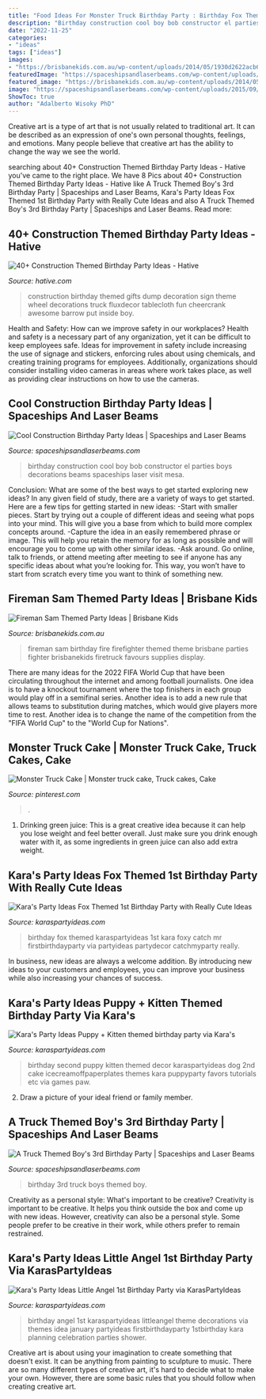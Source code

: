 ```yaml
---
title: "Food Ideas For Monster Truck Birthday Party : Birthday Fox Themed Karaspartyideas 1st Kara Foxy Catch Mr Firstbirthdayparty Via Partyideas Partydecor Catchmyparty Really"
description: "Birthday construction cool boy bob constructor el parties boys decorations beams spaceships laser visit mesa"
date: "2022-11-25"
categories:
- "ideas"
tags: ["ideas"]
images:
- "https://brisbanekids.com.au/wp-content/uploads/2014/05/1930d2622acb656af58cd967d47e748f.jpg"
featuredImage: "https://spaceshipsandlaserbeams.com/wp-content/uploads/2015/09/truck-themed-birthday-party-ideas.jpg"
featured_image: "https://brisbanekids.com.au/wp-content/uploads/2014/05/1930d2622acb656af58cd967d47e748f.jpg"
image: "https://spaceshipsandlaserbeams.com/wp-content/uploads/2015/09/truck-themed-birthday-party-ideas.jpg"
ShowToc: true
author: "Adalberto Wisoky PhD"
---
```



Creative art is a type of art that is not usually related to traditional art. It can be described as an expression of one's own personal thoughts, feelings, and emotions. Many people believe that creative art has the ability to change the way we see the world.

	

		
searching about 40+ Construction Themed Birthday Party Ideas - Hative you've came to the right place. We have 8 Pics about 40+ Construction Themed Birthday Party Ideas - Hative like A Truck Themed Boy&#039;s 3rd Birthday Party | Spaceships and Laser Beams, Kara&#039;s Party Ideas Fox Themed 1st Birthday Party with Really Cute Ideas and also A Truck Themed Boy&#039;s 3rd Birthday Party | Spaceships and Laser Beams. Read more:
		
    
## 40+ Construction Themed Birthday Party Ideas - Hative

<img loading=lazy src="https://hative.com/wp-content/uploads/2015/06/construction-birthday-party/13-construction-themed-birthday-party.jpg" onerror="this.onerror=null;this.src='https://tse2.mm.bing.net/th?id=OIP.8Ww-1qSDMjiJ3xzzxVWlVQHaKi&amp;pid=15.1';" alt="40+ Construction Themed Birthday Party Ideas - Hative">

_Source: hative.com_

>construction birthday themed gifts dump decoration sign theme wheel decorations truck fluxdecor tablecloth fun cheercrank awesome barrow put inside boy. 

	

Health and Safety: How can we improve safety in our workplaces?
Health and safety is a necessary part of any organization, yet it can be difficult to keep employees safe. Ideas for improvement in safety include increasing the use of signage and stickers, enforcing rules about using chemicals, and creating training programs for employees. Additionally, organizations should consider installing video cameras in areas where work takes place, as well as providing clear instructions on how to use the cameras.

    
## Cool Construction Birthday Party Ideas | Spaceships And Laser Beams

<img loading=lazy src="http://spaceshipsandlaserbeams.com/wp-content/uploads/2015/09/cool-construction-birthday-party-ideas-3944.jpg" onerror="this.onerror=null;this.src='https://tse3.mm.bing.net/th?id=OIP.HCr6737FwegB5EzDRohKhgHaLH&amp;pid=15.1';" alt="Cool Construction Birthday Party Ideas | Spaceships and Laser Beams">

_Source: spaceshipsandlaserbeams.com_

>birthday construction cool boy bob constructor el parties boys decorations beams spaceships laser visit mesa. 

	

Conclusion: What are some of the best ways to get started exploring new ideas?
In any given field of study, there are a variety of ways to get started. Here are a few tips for getting started in new ideas: 
-Start with smaller pieces. Start by trying out a couple of different ideas and seeing what pops into your mind. This will give you a base from which to build more complex concepts around. 
-Capture the idea in an easily remembered phrase or image. This will help you retain the memory for as long as possible and will encourage you to come up with other similar ideas. 
-Ask around. Go online, talk to friends, or attend meeting after meeting to see if anyone has any specific ideas about what you’re looking for. This way, you won’t have to start from scratch every time you want to think of something new.

    
## Fireman Sam Themed Party Ideas | Brisbane Kids

<img loading=lazy src="https://brisbanekids.com.au/wp-content/uploads/2014/05/1930d2622acb656af58cd967d47e748f.jpg" onerror="this.onerror=null;this.src='https://tse3.mm.bing.net/th?id=OIP.xZgYFpPEqAua9WVyxpcthAHaLJ&amp;pid=15.1';" alt="Fireman Sam Themed Party Ideas | Brisbane Kids">

_Source: brisbanekids.com.au_

>fireman sam birthday fire firefighter themed theme brisbane parties fighter brisbanekids firetruck favours supplies display. 

	

There are many ideas for the 2022 FIFA World Cup that have been circulating throughout the internet and among football journalists. One idea is to have a knockout tournament where the top finishers in each group would play off in a semifinal series. Another idea is to add a new rule that allows teams to substitution during matches, which would give players more time to rest. Another idea is to change the name of the competition from the "FIFA World Cup" to the "World Cup for Nations".

    
## Monster Truck Cake | Monster Truck Cake, Truck Cakes, Cake

<img loading=lazy src="https://i.pinimg.com/originals/c2/86/40/c286409d4bc2abea69aea867bc9d8765.jpg" onerror="this.onerror=null;this.src='https://tse4.mm.bing.net/th?id=OIP.8oM8fjxnSEeLwIpQo_NUYAHaJ4&amp;pid=15.1';" alt="Monster Truck Cake | Monster truck cake, Truck cakes, Cake">

_Source: pinterest.com_

>. 

	

1. Drinking green juice: This is a great creative idea because it can help you lose weight and feel better overall. Just make sure you drink enough water with it, as some ingredients in green juice can also add extra weight.

    
## Kara&#039;s Party Ideas Fox Themed 1st Birthday Party With Really Cute Ideas

<img loading=lazy src="http://karaspartyideas.com/wp-content/uploads/2014/03/fox3.jpeg" onerror="this.onerror=null;this.src='https://tse1.mm.bing.net/th?id=OIP.Ab-_JiC5-2YXod3iFy4ZKwHaKx&amp;pid=15.1';" alt="Kara&#039;s Party Ideas Fox Themed 1st Birthday Party with Really Cute Ideas">

_Source: karaspartyideas.com_

>birthday fox themed karaspartyideas 1st kara foxy catch mr firstbirthdayparty via partyideas partydecor catchmyparty really. 

	

In business, new ideas are always a welcome addition. By introducing new ideas to your customers and employees, you can improve your business while also increasing your chances of success.

    
## Kara&#039;s Party Ideas Puppy + Kitten Themed Birthday Party Via Kara&#039;s

<img loading=lazy src="http://karaspartyideas.com/wp-content/uploads/2014/08/puppy1.jpeg" onerror="this.onerror=null;this.src='https://tse4.mm.bing.net/th?id=OIP.A1uGyuG2HIVSCIWkd0xKLQHaLH&amp;pid=15.1';" alt="Kara&#039;s Party Ideas Puppy + Kitten themed birthday party via Kara&#039;s">

_Source: karaspartyideas.com_

>birthday second puppy kitten themed decor karaspartyideas dog 2nd cake icecreamoffpaperplates themes kara puppyparty favors tutorials etc via games paw. 

	

2. Draw a picture of your ideal friend or family member.

    
## A Truck Themed Boy&#039;s 3rd Birthday Party | Spaceships And Laser Beams

<img loading=lazy src="https://spaceshipsandlaserbeams.com/wp-content/uploads/2015/09/truck-themed-birthday-party-ideas.jpg" onerror="this.onerror=null;this.src='https://tse3.mm.bing.net/th?id=OIP.6jh0HDjtn_sN97P2ihUWIgHaLH&amp;pid=15.1';" alt="A Truck Themed Boy&#039;s 3rd Birthday Party | Spaceships and Laser Beams">

_Source: spaceshipsandlaserbeams.com_

>birthday 3rd truck boys themed boy. 

	

Creativity as a personal style: What's important to be creative?
Creativity is important to be creative. It helps you think outside the box and come up with new ideas. However, creativity can also be a personal style. Some people prefer to be creative in their work, while others prefer to remain restrained.

    
## Kara&#039;s Party Ideas Little Angel 1st Birthday Party Via KarasPartyIdeas

<img loading=lazy src="http://karaspartyideas.com/wp-content/uploads/2015/01/LittleAngel.jpg" onerror="this.onerror=null;this.src='https://tse1.mm.bing.net/th?id=OIP.gF-tH4-CbUn7QHyzjEjUOQHaJ8&amp;pid=15.1';" alt="Kara&#039;s Party Ideas Little Angel 1st Birthday Party via KarasPartyIdeas">

_Source: karaspartyideas.com_

>birthday angel 1st karaspartyideas littleangel theme decorations via themes idea january partyideas firstbirthdayparty 1stbirthday kara planning celebration parties shower. 

	

Creative art is about using your imagination to create something that doesn't exist. It can be anything from painting to sculpture to music. There are so many different types of creative art, it's hard to decide what to make your own. However, there are some basic rules that you should follow when creating creative art.

